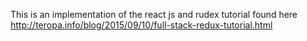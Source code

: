 This is an implementation of the react js and rudex tutorial found here http://teropa.info/blog/2015/09/10/full-stack-redux-tutorial.html
